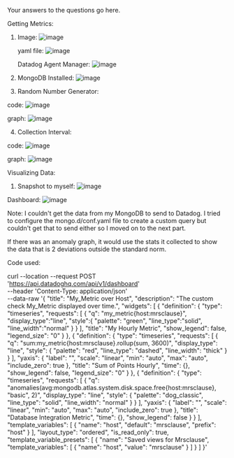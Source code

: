 Your answers to the questions go here.

Getting Metrics:
1. Image: ![image](https://user-images.githubusercontent.com/96433227/146793385-14a81adb-dd83-4e8a-b7a7-a50969077dd5.png)

   yaml file: ![image](https://user-images.githubusercontent.com/96433227/146793490-fb43bdba-c3b0-4453-ac3f-c6aea3445b34.png)
   
   Datadog Agent Manager: ![image](https://user-images.githubusercontent.com/96433227/146793571-7df54eac-2694-4aa0-9975-d67819c354d9.png)
   
2. MongoDB Installed: ![image](https://user-images.githubusercontent.com/96433227/146794365-5a45d99d-86c3-40c0-9239-4faf04831771.png)

3. Random Number Generator:

code: ![image](https://user-images.githubusercontent.com/96433227/146829641-2408964f-0f0c-4c7c-9372-729c2bf50086.png)

graph: ![image](https://user-images.githubusercontent.com/96433227/146827897-3d3ef2a3-5133-4b94-ac8e-c0a0f038ce40.png)

4. Collection Interval:

code: ![image](https://user-images.githubusercontent.com/96433227/146829674-6fe9fc70-8cd2-44da-83bb-b67cb363f2aa.png)

graph: ![image](https://user-images.githubusercontent.com/96433227/146829130-c4684b45-f4fb-455c-89db-1f874195589d.png)

Visualizing Data:
1. Snapshot to myself: ![image](https://user-images.githubusercontent.com/96433227/147123303-44c50a09-2b0d-43d5-936f-76693ca0cef3.png)

Dashboard: ![image](https://user-images.githubusercontent.com/96433227/147124712-a6d9d995-9444-4879-bea4-56a1e87c597f.png)

Note: I couldn't get the data from my MongoDB to send to Datadog. I tried to configure the mongo.d/conf.yaml file to create a custom query but couldn't get that to send either so I moved on to the next part.

If there was an anomaly graph, it would use the stats it collected to show the data that is 2 deviations outside the standard norm. 

Code used: 

curl --location --request POST 'https://api.datadoghq.com/api/v1/dashboard' \
--header 'Content-Type: application/json' \
--data-raw '{
"title": "My_Metric over Host",
  "description": "The custom check My_Metric displayed over time.",
  "widgets": [
        {
          "definition": {
                "type": "timeseries",
                "requests": [
                  {
                        "q": "my_metric{host:mrsclause}",
                        "display_type":"line",
                        "style":{
                            "palette": "green",
                            "line_type":"solid",
                            "line_width":"normal"
                        }
                  }
                ],
                "title": "My Hourly Metric",
                "show_legend": false,
                "legend_size": "0"
          }
        },
        {
          "definition": {
                "type": "timeseries",
                "requests": [
                  {
                        "q": "sum:my_metric{host:mrsclause}.rollup(sum, 3600)",
                        "display_type": "line",
                        "style": {
                          "palette": "red",
                          "line_type": "dashed",
                          "line_width": "thick"
                        }
                  }
                ],
                "yaxis": {
                  "label": "",
                  "scale": "linear",
                  "min": "auto",
                  "max": "auto",
                  "include_zero": true
                },
                "title": "Sum of Points Hourly",
                "time": {},
                "show_legend": false,
                "legend_size": "0"
          }
        },
        {
          "definition": {
                "type": "timeseries",
                "requests": [
                  {
                        "q": "anomalies(avg:mongodb.atlas.system.disk.space.free{host:mrsclause}, \"basic\", 2)",
                        "display_type": "line",
                        "style": {
                          "palette": "dog_classic",
                          "line_type": "solid",
                          "line_width": "normal"
                        }
                  }
                ],
                "yaxis": {
                  "label": "",
                  "scale": "linear",
                  "min": "auto",
                  "max": "auto",
                  "include_zero": true
                },
                "title": "Database Integration Metric",
                "time": {},
                "show_legend": false
          }
        }
  ],
  "template_variables": [
        {
          "name": "host",
          "default": "mrsclause",
          "prefix": "host"
        }
  ],
  "layout_type": "ordered",
  "is_read_only": true,
  "template_variable_presets": [
        {
          "name": "Saved views for Mrsclause",
          "template_variables": [
                {
                  "name": "host",
                  "value": "mrsclause"
                }
          ]
        }
  ]
}'
